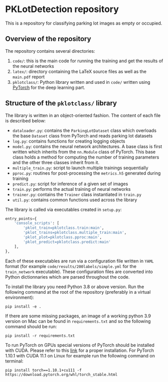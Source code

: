 # PKLotDetection repository

This is a repository for classifying parking lot images as empty or occupied.

## Overview of the repository

The repository contains several directories:

1. `code/`: this is the main code for running the training and get the results of the neural networks
2. `latex/`: directory containing the LaTeX source files as well as the `main.pdf` report
3. `pklotclass/`: Python library written and used in `code/` written using [PyTorch](https://pytorch.org) for the deep learning part.

## Structure of the `pklotclass/` library

The library is written in an object-oriented fashion. The content of each file is described below:

- `dataloader.py`: contains the `ParkingLotDataset` class which overloads the base `Dataset` class from PyTorch and reads parking lot datasets
- `log.py`: contains functions for creating logging objects
- `model.py`: contains the neural network architectures. A base class is first written which inherits from the `nn.Module` class of PyTorch. This base class holds a method for computing the number of training parameters and the other three classes inherit from it.
- `multiple_train.py`: script to launch multiple trainings sequentially
- `pproc.py`: routines for post-processing the `metrics.h5` generated during training
- `predict.py`: script for inference of a given set of images
- `train.py`: performs the actual training of neural networks
- `trainer.py`: contains the `Trainer` class instantiated in `train.py`
- `util.py`: contains common functions used across the library

The library is called via executables created in `setup.py`:

```python
entry_points={
    'console_scripts': [
        'pklot_train=pklotclass.train:main',
        'pklot_trains=pklotclass.multiple_train:main',
        'pklot_plot=pklotclass.pproc:main',
        'pklot_predict=pklotclass.predict:main'
    ],
},
```

Each of these executables are run via a configuration file written in `YAML` format (for example `code/results/200labels/simple.yml` for the `train_network` executable). These configuration files are converted into Python dictionnaries which are parsed throughout the code.

To install the library you need Python 3.8 or above version. Run the following command at the root of the repository (preferably in a virtual environment):

```shell
pip install -e .
```

If there are some missing packages, an image of a working python 3.9 version on Mac can be found in `requirements.txt` and so the following command should be run:

```shell
pip install -r requirements.txt
```

To run PyTorch on GPUs special versions of PyTorch should be installed with CUDA. Please refer to this [link](https://pytorch.org/get-started/previous-versions/) for a proper installation. For PyTorch 1.10.1 with CUDA 11.1 on Linux for example run the following command on terminal:

```shell
pip install torch==1.10.1+cu111 -f https://download.pytorch.org/whl/torch_stable.html
```

